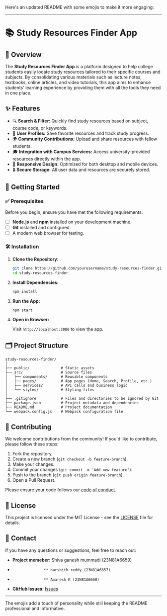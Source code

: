 Here's an updated README with some emojis to make it more engaging:

---

# 📚 Study Resources Finder App

## 📝 Overview

The **Study Resources Finder App** is a platform designed to help college students easily locate study resources tailored to their specific courses and subjects. By consolidating various materials such as lecture notes, textbooks, online articles, and video tutorials, this app aims to enhance students' learning experience by providing them with all the tools they need in one place.

## ✨ Features

- 🔍 **Search & Filter:** Quickly find study resources based on subject, course code, or keywords.
- 👤 **User Profiles:** Save favorite resources and track study progress.
- 🌍 **Community Contributions:** Upload and share resources with fellow students.
- 🎓 **Integration with Campus Services:** Access university-provided resources directly within the app.
- 📱 **Responsive Design:** Optimized for both desktop and mobile devices.
- 🔒 **Secure Storage:** All user data and resources are securely stored.

## 🚀 Getting Started

### ✅ Prerequisites

Before you begin, ensure you have met the following requirements:

- [ ] **Node.js** and **npm** installed on your development machine.
- [ ] **Git** installed and configured.
- [ ] A modern web browser for testing.

### 🛠️ Installation

1. **Clone the Repository:**

   ```bash
   git clone https://github.com/yourusername/study-resources-finder.git
   cd study-resources-finder
   ```

2. **Install Dependencies:**

   ```bash
   npm install
   ```

3. **Run the App:**

   ```bash
   npm start
   ```

4. **Open in Browser:**

   Visit `http://localhost:3000` to view the app.

## 🗂️ Project Structure

```
study-resources-finder/
│
├── public/              # Static assets
├── src/                 # Source files
│   ├── components/      # Reusable components
│   ├── pages/           # App pages (Home, Search, Profile, etc.)
│   ├── services/        # API calls and business logic
│   └── styles/          # Styling files
│
├── .gitignore           # Files and directories to be ignored by Git
├── package.json         # Project metadata and dependencies
├── README.md            # Project documentation
└── webpack.config.js    # Webpack configuration file
```

## 🤝 Contributing

We welcome contributions from the community! If you'd like to contribute, please follow these steps:

1. Fork the repository.
2. Create a new branch (`git checkout -b feature-branch`).
3. Make your changes.
4. Commit your changes (`git commit -m 'Add new feature'`).
5. Push to the branch (`git push origin feature-branch`).
6. Open a Pull Request.

Please ensure your code follows our [code of conduct](CODE_OF_CONDUCT.md).

## 📄 License

This project is licensed under the MIT License - see the [LICENSE](LICENSE) file for details.

## 📧 Contact

If you have any questions or suggestions, feel free to reach out:

- **Project memeber:** Shiva ganesh mummadi (23N81A6659)
-                   ** harshith reddy (23N81A6657)
-                   ** Amaresh K (23N81A6660)
- **GitHub Issues:** [Issues](https://github.com/yourusername/study-resources-finder/issues)

---

The emojis add a touch of personality while still keeping the README professional and informative.
